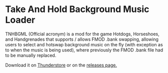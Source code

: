 # Take And Hold Background Music Loader

TNHBGML (Official acronym) is a mod for the game Hotdogs, Horseshoes, and Handgrenades that supports / allows FMOD .bank swapping, allowing users to select and hotswap background music on the fly (with exception as to when the music is being used), where previously the FMOD .bank file had to be manually replaced.

Download it on [Thunderstore](https://h3vr.thunderstore.io/package/Potatoes/Potatoes_TNH_BGM_Loader/) or on the [releases page.](https://github.com/potatoes1286/TNH-BGMLoader/releases)
